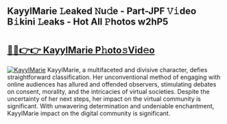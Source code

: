 ## KayylMarie 𝙻eaked 𝙽u𝚍e - Part-JPF 𝚅𝚒deo B𝚒kini 𝙻eaks - Hot All 𝙿hotos w2hP5

# <h2><a href="http://ld3zoh.urlbe.top/?page=KayylMarie">🔗🔗👉👉 KayylMarie P𝚑oto𝚜Vid𝚎o</a></h2>

[![KayylMarie](https://i.imgur.com/eBuTRDB.gif)](http://ld3zoh.urlbe.top/?page=KayylMarie)
KayylMarie, a multifaceted and divisive character, defies straightforward classification. Her unconventional method of engaging with online audiences has allured and offended observers, stimulating debates on consent, morality, and the intricacies of virtual societies. Despite the uncertainty of her next steps, her impact on the virtual community is significant. With unwavering determination and undeniable enchantment, KayylMarie impact on the digital community is significant.
